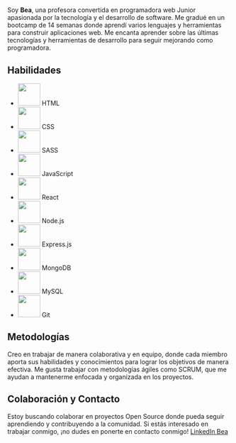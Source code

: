 # <title> Hello World </title>

Soy **Bea**, una profesora convertida en programadora web Junior apasionada por la tecnología y el desarrollo de software. Me gradué en un bootcamp de 14 semanas donde aprendí varios lenguajes y herramientas para construir aplicaciones web. Me encanta aprender sobre las últimas tecnologías y herramientas de desarrollo para seguir mejorando como programadora.

## Habilidades

- <img src="https://i.postimg.cc/2y7LB9Yy/HTML.png" width="50"/> HTML
- <img src="https://i.postimg.cc/zv25MTSp/CSS.png" width="50"/> CSS
- <img src="https://i.postimg.cc/9QcxnzQw/SASS.png" width="50"/> SASS
- <img src="https://i.postimg.cc/7ZNLqJV1/Javascript.png" width="50"/> JavaScript
- <img src="https://i.postimg.cc/j2gSypD8/React.png" width="50"/> React
- <img src="https://i.postimg.cc/VLJKnXTg/nodejs.png" width="50"/> Node.js
- <img src="https://i.postimg.cc/jj7cmKK7/Express-JS-log.png" width="50"/> Express.js
- <img src="https://i.postimg.cc/767zMM0v/Mongo.png" width="50"/> MongoDB
- <img src="https://i.postimg.cc/7ZM026xX/MySQL.png" width="50"/> MySQL
- <img src="https://i.postimg.cc/LXFYXFPL/git.png" width="50"/> Git

## Metodologías

Creo en trabajar de manera colaborativa y en equipo, donde cada miembro aporta sus habilidades y conocimientos para lograr los objetivos de manera efectiva. Me gusta trabajar con metodologías ágiles como SCRUM, que me ayudan a mantenerme enfocada y organizada en los proyectos.

## Colaboración y Contacto

Estoy buscando colaborar en proyectos Open Source donde pueda seguir aprendiendo y contribuyendo a la comunidad. Si estás interesado en trabajar conmigo, ¡no dudes en ponerte en contacto conmigo! [LinkedIn Bea](https://www.linkedin.com/in/bea-figueroa/)
